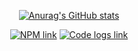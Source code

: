 

<div align=center>

  [![Anurag's GitHub stats](https://github-readme-stats.vercel.app/api?username=possible819&count_private=true&show_icons=true)](https://github.com/anuraghazra/github-readme-stats)

  [![NPM link](https://img.shields.io/badge/npm-CB3837?style=for-the-badge&logo=npm&logoColor=white)](https://www.npmjs.com/search?q=%40m2-modules)
  [![Code logs link](https://img.shields.io/badge/Code%20logs-000?style=for-the-badge&logo=next.js&logoColor=white)](https://code-logs.github.io)
</div>
